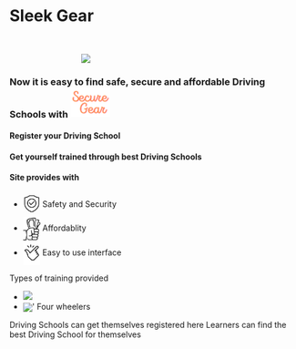 #                                                                          Sleek Gear
<br>

<img src="https://github.com/curriee11/Driving_Schools/blob/main/Untitled%20design%20(3).gif"  style="display: block;
  margin-left: auto;
  margin-right: auto;
  width: 50%;">

<h3>Now it is easy to find safe, secure and affordable Driving Schools with <img src="https://github.com/curriee11/Driving_Schools/blob/main/secureGear.png" width="70"></h3>
<h4>Register your Driving School</h4> 
<h4>Get yourself trained through best Driving Schools</h4>

<h4>Site provides with</h4>
<ul>
 <li><img src="https://github.com/curriee11/Driving_Schools/blob/main/Untitled%20design%20(1).gif" width="30" align="center">&nbsp;Safety and Security</li>
 
 <li><img src="https://github.com/curriee11/Driving_Schools/blob/main/Untitled%20design%20(2).jpg" width="30" align="center">&nbsp;Affordablity</li>
 
 <li><img src="https://github.com/curriee11/Driving_Schools/blob/main/Untitled%20design%20(3).jpg" width="30" align="center">&nbsp;Easy to use interface</li>
 
</ul>

Types of training provided

<ul>
  <div>
<li><img src = "https://github.com/curriee11/Driving_Schools/blob/main/Images/rooms/1.1.jpg"  width="50%" display="flex" flex-direstion="row"><Two-wheelers</li>
<li><img src = "https://github.com/curriee11/Driving_Schools/blob/main/Images/rooms/2.jpg"  width="50%" align="center">'
  Four wheelers</li>
    </div>
</ul>

Driving Schools can get themselves registered here
Learners can find the best Driving School for themselves

